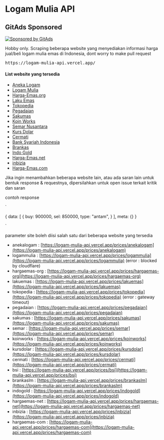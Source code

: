 <!-- GitAds-Verify: 3FGPSI1T41Y2U29T9YLW1HH2VAPRXK9I -->

# Logam Mulia API

## GitAds Sponsored
[![Sponsored by GitAds](https://gitads.dev/v1/ad-serve?source=cacing69/logam-mulia-api@github)](https://gitads.dev/v1/ad-track?source=cacing69/logam-mulia-api@github)

<p>Hobby only. Scraping beberapa website yang menyediakan informasi harga jual/beli logam mulia emas di Indonesia, dont worry to make pull request</p>



<pre>https://logam-mulia-api.vercel.app/</pre>

<h4>List website yang tersedia</h4>

- [Aneka Logam](https://www.anekalogam.co.id/id)
- [Logam Mulia](https://www.logammulia.com/id)
- [Harga-Emas.org](https://harga-emas.org)
- [Laku Emas](https://www.lakuemas.com/harga)
- [Tokopedia](https://www.tokopedia.com/emas/harga-hari-ini/)
- [Pegadaian](https://www.pegadaian.co.id/harga)
- [Sakumas](https://sakumas.com/)
- [Koin Works](https://koinworks.com/harga-emas-hari-ini/)
- [Semar Nusantara](https://goldprice.semar.co.id/home/multi/smg_press/smg)
- [Kurs Dolar](http://kurs.dollar.web.id/harga-emas-hari-ini.php)
- [Cermati](https://www.cermati.com/artikel/harga-emas-hari-ini)
- [Bank Syariah Indonesia](https://www.bankbsi.co.id/)
- [Brankas](https://www.brankaslm.com/antam/index)
- [Indo Gold](https://www.brankaslm.com/antam/index)
- [Harga-Emas.net](https://harga-emas.net/)
- [inbizia](https://www.inbizia.com/harga-emas-hari-ini-287964)
- [Harga-Emas.com](https://www.hargaemas.com/)

Jika ingin menambahkan beberapa website lain, atau ada saran lain untuk bentuk response & requestnya, dipersilahkan untuk open issue terkait kritik dan saran


contoh response

`

{
  data: [
    {
      buy: 900000,
      sel: 850000,
      type: "antam",
    }
  ],
  meta: {}
}

`



parameter site boleh diisi salah satu dari beberapa website yang tersedia

- anekalogam : [https://logam-mulia-api.vercel.app/prices/anekalogam](https://logam-mulia-api.vercel.app/prices/anekalogam)
- logammulia : [https://logam-mulia-api.vercel.app/prices/logammulia](https://logam-mulia-api.vercel.app/prices/logammulia) (error : blocked by cloudflare)
- hargaemas-org : [https://logam-mulia-api.vercel.app/prices/hargaemas-org](https://logam-mulia-api.vercel.app/prices/hargaemas-org)
- lakuemas : [https://logam-mulia-api.vercel.app/prices/lakuemas](https://logam-mulia-api.vercel.app/prices/lakuemas)
- tokopedia : [https://logam-mulia-api.vercel.app/prices/tokopedia](https://logam-mulia-api.vercel.app/prices/tokopedia) (error : gateway timeout)
- pegadaian : [https://logam-mulia-api.vercel.app/prices/pegadaian](https://logam-mulia-api.vercel.app/prices/pegadaian)
- sakumas : [https://logam-mulia-api.vercel.app/prices/sakumas](https://logam-mulia-api.vercel.app/prices/sakumas)
- semar : [https://logam-mulia-api.vercel.app/prices/semar](https://logam-mulia-api.vercel.app/prices/semar)
- koinworks : [https://logam-mulia-api.vercel.app/prices/koinworks](https://logam-mulia-api.vercel.app/prices/koinworks)
- kursdolar : [https://logam-mulia-api.vercel.app/prices/kursdolar](https://logam-mulia-api.vercel.app/prices/kursdolar)
- cermati : [https://logam-mulia-api.vercel.app/prices/cermati](https://logam-mulia-api.vercel.app/prices/cermati)
- bsi : [https://logam-mulia-api.vercel.app/prices/bsi](https://logam-mulia-api.vercel.app/prices/bsi)
- brankaslm : [https://logam-mulia-api.vercel.app/prices/brankaslm](https://logam-mulia-api.vercel.app/prices/brankaslm)
- indogold : [https://logam-mulia-api.vercel.app/prices/indogold](https://logam-mulia-api.vercel.app/prices/indogold)
- hargaemas-net : [https://logam-mulia-api.vercel.app/prices/hargaemas-net](https://logam-mulia-api.vercel.app/prices/hargaemas-net)
- inbizia : [https://logam-mulia-api.vercel.app/prices/inbizia](https://logam-mulia-api.vercel.app/prices/inbizia)
- hargaemas-com : [https://logam-mulia-api.vercel.app/prices/hargaemas-com](https://logam-mulia-api.vercel.app/prices/hargaemas-com)
